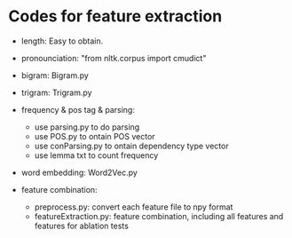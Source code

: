 # Codes for feature extraction
* length: Easy to obtain.
* pronounciation: "from nltk.corpus import cmudict"
* bigram: Bigram.py
* trigram: Trigram.py
* frequency & pos tag & parsing: 
    * use parsing.py to do parsing 
    * use POS.py to ontain POS vector
    * use conParsing.py to ontain dependency type vector
    * use lemma txt to count frequency
* word embedding: Word2Vec.py

* feature combination:
    * preprocess.py: convert each feature file to npy format
    * featureExtraction.py: feature combination, including all features and features for ablation tests
